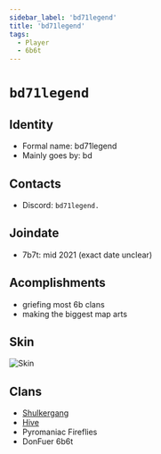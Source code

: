 ```yaml
---
sidebar_label: 'bd71legend'
title: 'bd71legend'
tags:
  - Player
  - 6b6t
---
```


# `bd71legend`

## Identity
* Formal name: bd71legend
* Mainly goes by: bd

## Contacts
* Discord: `bd71legend.`

## Joindate
* 7b7t: mid 2021 (exact date unclear)

## Acomplishments
* griefing most 6b clans
* making the biggest map arts

## Skin
![Skin](https://s.namemc.com/3d/skin/body.png?id=a6e0f7c0dc4c4bae&model=classic&theta=30&phi=21&time=90&width=100&height=200)

## Clans
* [Shulkergang](../Groups/shulkergang.md)
* [Hive](../Groups/hive.md)
* Pyromaniac Fireflies
* DonFuer 6b6t